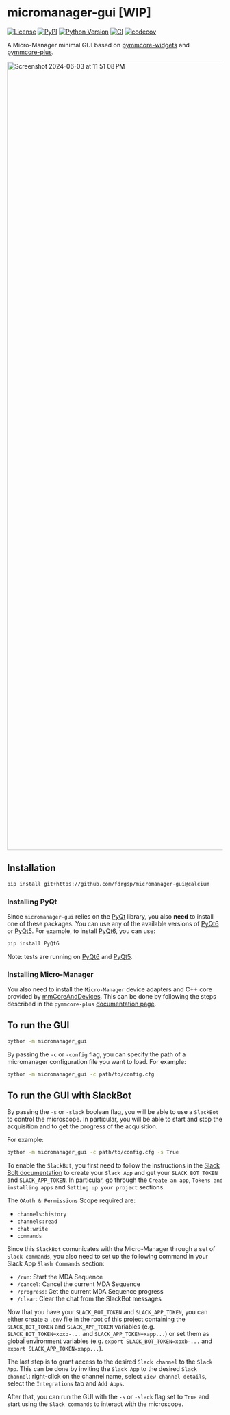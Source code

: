 # micromanager-gui [WIP]

[![License](https://img.shields.io/pypi/l/micromanager-gui.svg?color=green)](https://github.com/fdrgsp/micromanager-gui/raw/main/LICENSE)
[![PyPI](https://img.shields.io/pypi/v/micromanager-gui.svg?color=green)](https://pypi.org/project/micromanager-gui)
[![Python Version](https://img.shields.io/pypi/pyversions/micromanager-gui.svg?color=green)](https://python.org)
[![CI](https://github.com/fdrgsp/micromanager-gui/actions/workflows/ci.yml/badge.svg)](https://github.com/fdrgsp/micromanager-gui/actions/workflows/ci.yml)
[![codecov](https://codecov.io/gh/fdrgsp/micromanager-gui/branch/main/graph/badge.svg)](https://codecov.io/gh/fdrgsp/micromanager-gui)

A Micro-Manager minimal GUI based on [pymmcore-widgets](https://pymmcore-plus.github.io/pymmcore-widgets/) and [pymmcore-plus](https://pymmcore-plus.github.io/pymmcore-plus/).


<img width="1840" alt="Screenshot 2024-06-03 at 11 51 08 PM" src="https://github.com/fdrgsp/micromanager-gui/assets/70725613/7c648147-fb18-4b3f-802c-5a074f57e8b0">


## Installation

```bash
pip install git+https://github.com/fdrgsp/micromanager-gui@calcium
```

### Installing PyQt

Since `micromanager-gui` relies on the [PyQt](https://riverbankcomputing.com/software/pyqt/) library, you also **need** to install one of these packages. You can use any of the available versions of [PyQt6](https://pypi.org/project/PyQt6/) or [PyQt5](https://pypi.org/project/PyQt5/). For example, to install [PyQt6](https://riverbankcomputing.com/software/pyqt/download), you can use:

```sh
pip install PyQt6
```

Note: tests are running on [PyQt6](https://pypi.org/project/PyQt6/) and [PyQt5](https://pypi.org/project/PyQt5/).

### Installing Micro-Manager

You also need to install the `Micro-Manager` device adapters and C++ core provided by [mmCoreAndDevices](https://github.com/micro-manager/mmCoreAndDevices#mmcoreanddevices). This can be done by following the steps described in the `pymmcore-plus` [documentation page](https://pymmcore-plus.github.io/pymmcore-plus/install/#installing-micro-manager-device-adapters).

## To run the GUI

```bash
python -m micromanager_gui
```

By passing the `-c` or `-config` flag, you can specify the path of a micromanager configuration file you want to load. For example:

```bash
python -m micromanager_gui -c path/to/config.cfg
```

## To run the GUI with SlackBot

By passing the `-s` or `-slack` boolean flag, you will be able to use a `SlackBot` to control the microscope. In particular, you will be able to start and stop the acquisition and to get the progress of the acquisition.

For example:

```bash
python -m micromanager_gui -c path/to/config.cfg -s True
```

To enable the `SlackBot`, you first need to follow the instructions in the [Slack Bolt documentation](https://slack.dev/bolt-python/tutorial/getting-started) to create your `Slack App` and get your `SLACK_BOT_TOKEN` and `SLACK_APP_TOKEN`. In particular, go through the `Create an app`, `Tokens and installing apps` and `Setting up your project` sections.

The `OAuth & Permissions` Scope required are:

- `channels:history`
- `channels:read`
- `chat:write`
- `commands`

Since this `SlackBot` comunicates with the Micro-Manager through a set of `Slack commands`, you also need to set up the following command in your Slack App `Slash Commands` section:
- `/run`: Start the MDA Sequence
- `/cancel`: Cancel the current MDA Sequence
- `/progress`: Get the current MDA Sequence progress
- `/clear`: Clear the chat from the SlackBot messages

Now that you have your `SLACK_BOT_TOKEN` and `SLACK_APP_TOKEN`, you can either create a `.env` file in the root of this project containing the `SLACK_BOT_TOKEN` and `SLACK_APP_TOKEN` variables (e.g. `SLACK_BOT_TOKEN=xoxb-...` and `SLACK_APP_TOKEN=xapp...`) or set them as global environment variables (e.g. `export SLACK_BOT_TOKEN=xoxb-...` and
`export SLACK_APP_TOKEN=xapp...`).

The last step is to grant access to the desired `Slack channel` to the `Slack App`. This can be done by inviting the `Slack App` to the desired `Slack channel`: right-click on the channel name, select `View channel details`, select the `Integrations` tab and `Add Apps`.

After that, you can run the GUI with the `-s` or `-slack` flag set to `True` and start using the `Slack commands` to interact with the microscope.
